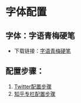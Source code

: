 # 字体配置

## 字体：字语青梅硬笔

- 下载链接：[字语青梅硬笔](https://zh.mostanswer.com/font/EbGn5h0j1cd9WZ/%E5%AD%97%E8%AF%AD%E9%9D%92%E6%A2%85%E7%A1%AC%E7%AC%94)

## 配置步骤：

1. [Twitter配置步骤](https://twitter.com/dotey/status/1595638064801521665)
2. [知乎专栏配置步骤](https://zhuanlan.zhihu.com/p/684940131)
